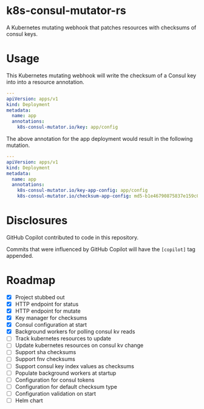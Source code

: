 # k8s-consul-mutator-rs

A Kubernetes mutating webhook that patches resources with checksums of consul keys.

# Usage

This Kubernetes mutating webhook will write the checksum of a Consul key into into a resource annotation.

```yaml
---
apiVersion: apps/v1
kind: Deployment
metadata:
  name: app
  annotations:
    k8s-consul-mutator.io/key: app/config
```

The above annotation for the app deployment would result in the following mutation.

```yaml
---
apiVersion: apps/v1
kind: Deployment
metadata:
  name: app
  annotations:
    k8s-consul-mutator.io/key-app-config: app/config
    k8s-consul-mutator.io/checksum-app-config: md5-b1e46790875837e159c0787bac2e29be
```

# Disclosures

GitHub Copilot contributed to code in this repository.

Commits that were influenced by GitHub Copilot will have the `[copilot]` tag appended.

# Roadmap

- [X] Project stubbed out
- [X] HTTP endpoint for status
- [X] HTTP endpoint for mutate
- [X] Key manager for checksums
- [X] Consul configuration at start
- [X] Background workers for polling consul kv reads
- [ ] Track kubernetes resources to update
- [ ] Update kubernetes resources on consul kv change
- [ ] Support sha checksums
- [ ] Support fnv checksums
- [ ] Support consul key index values as checksums
- [ ] Populate background workers at startup
- [ ] Configuration for consul tokens
- [ ] Configuration for default checksum type
- [ ] Configuration validation on start
- [ ] Helm chart
